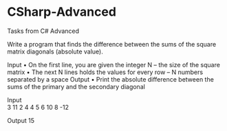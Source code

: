 # CSharp-Advanced
Tasks from C# Advanced


Write a program that finds the difference between the sums of the square matrix diagonals (absolute value).
 
Input
•	On the first line, you are given the integer N – the size of the square matrix
•	The next N lines holds the values for every row – N numbers separated by a space
Output
•	Print the absolute difference between the sums of the primary and the secondary diagonal

Input	
3
11 2 4
4 5 6
10 8 -12	

Output
15
